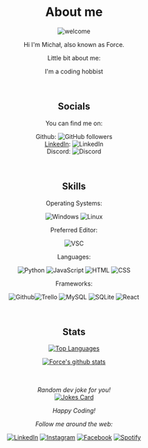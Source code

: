 <div align="center">

# About me
<p align="center"> <img src="https://readme-typing-svg.herokuapp.com?color=29CFDC&center=true&vCenter=true&width=500&height=100&lines=Front-End+Developer" alt="welcome" /> </p>
Hi I'm Michał, also known as Force.
</br>

Little bit about me:

I'm a coding hobbist

</br>

## Socials

You can find me on:

Github: ![GitHub followers](https://img.shields.io/github/followers/force-7?label=Followers&style=flat-square&logo=github)<br>
[LinkedIn](https://www.linkedin.com/in/michał-pawełczyk-7a55461b6/): ![LinkedIn](https://img.shields.io/badge/Name:-Michał%20Pawełczyk-blue?style=flat-square&logo=linkedin)<br>
Discord: ![Discord](https://img.shields.io/badge/Tag-Force%230761-blue?style=flat-square&logo=discord)<br>


</br>

## Skills

Operating Systems:

![Windows](https://img.shields.io/badge/OS-Win10-blue?style=flat-square&logo=windows)
![Linux](https://img.shields.io/badge/OS-Ubuntu-blue?style=flat-square&logo=ubuntu)

Preferred Editor:

![VSC](https://img.shields.io/badge/Editor-VSC-blue?style=flat-square&logo=visual-studio-code) 

Languages:

![Python](https://img.shields.io/badge/Code-Python-blue?style=flat-square&logo=python) ![JavaScript](https://img.shields.io/badge/Code-JavaScript-blue?style=flat-square&logo=javascript)  ![HTML](https://img.shields.io/badge/Code-HTML-blue?style=flat-square&logo=HTML) ![CSS](https://img.shields.io/badge/Code-CSS-blue?style=flat-square&logo=CSS) 

Frameworks:

![Github](https://img.shields.io/badge/Tool-Github-blue?style=flat-square&logo=github)![Trello](https://img.shields.io/badge/Tool-Trello-blue?style=flat-square&logo=trello) ![MySQL](https://img.shields.io/badge/Tool-MySQL-blue?style=flat-square&logo=MySQL) ![SQLite](https://img.shields.io/badge/Tool-SQLite-blue?style=flat-square&logo=SQLite) ![React](https://img.shields.io/badge/Tool-React-blue?style=flat-square&logo=React) 

</br>
</div>

<div align="center">

## Stats

[![Top Languages](https://github-readme-stats.vercel.app/api/top-langs/?username=Force-7&theme=tokyonight&layout=compact)](https://github.com/anuraghazra/github-readme-stats)

[![Force's github stats](https://github-readme-stats.vercel.app/api?username=Force-7&theme=tokyonight)](https://github.com/anuraghazra/github-readme-stats)

</br>
</br>
<i>Random dev joke for you!</i><br>
<a href="https://readme-jokes.vercel.app"><img align="center" src="https://readme-jokes.vercel.app/api?bgColor=%23073b4c&textColor=%2306d6a0&aColor=%2306d6a0&borderColor=%2306d6a0" alt="Jokes Card"></a>

<i>Happy Coding!</i>

<i>Follow me around the web:</i><br>



<a href="https://www.linkedin.com/in/michał-pawełczyk-7a55461b6/" target="_blank"><img src="https://img.shields.io/badge/LinkedIn-%230077B5.svg?&style=flat-square&logo=linkedin&logoColor=white" alt="LinkedIn"></a>
<a href="https://www.instagram.com/forcus7/"><img src="https://img.shields.io/badge/Instagram-%23E4405F.svg?&style=flat-square&logo=instagram&logoColor=white" alt="Instagram"></a>
<a href="https://www.facebook.com/profile.php?id=100000680847293" target="_blank"><img src="https://img.shields.io/badge/Facebook-%231877F2.svg?&style=flat-square&logo=facebook&logoColor=white" alt="Facebook"></a>
<a href="https://open.spotify.com/user/1173758352" target="_blank"><img src="https://img.shields.io/badge/Spotify-%231ED760.svg?&style=flat-square&logo=spotify&logoColor=white" alt="Spotify"></a>



</div>
